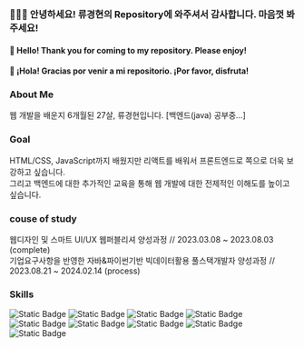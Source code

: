 ### 🙋🏻‍♂️ 안녕하세요! 류경현의 Repository에 와주셔서 감사합니다. 마음껏 봐주세요!
#### 🤠 Hello! Thank you for coming to my repository. Please enjoy!
#### 🤩 ¡Hola! Gracias por venir a mi repositorio. ¡Por favor, disfruta!

### About Me
  웹 개발을 배운지 6개월된 27살, 류경현입니다.
  [백엔드(java) 공부중...]
  
### Goal
  HTML/CSS, JavaScript까지 배웠지만 리액트를 배워서 프론트엔드로 쪽으로 더욱 보강하고 싶습니다.<br>
  그리고 백엔드에 대한 추가적인 교육을 통해 웹 개발에 대한 전제적인 이해도를 높이고 싶습니다.

### couse of study
  웹디자인 및 스마트 UI/UX 웹퍼블리셔 양성과정 // 2023.03.08 ~ 2023.08.03 (complete) <br>
  기업요구사항을 반영한 자바&파이썬기반 빅데이터활용 풀스택개발자 양성과정 // 2023.08.21 ~ 2024.02.14 (process)
  
### Skills
![Static Badge](https://img.shields.io/badge/HTML5-red)
![Static Badge](https://img.shields.io/badge/CSS3-purple)
![Static Badge](https://img.shields.io/badge/JavaScript-gold)
![Static Badge](https://img.shields.io/badge/FIGMA-pink)
![Static Badge](https://img.shields.io/badge/SCSS-orange)
![Static Badge](https://img.shields.io/badge/ajax-yellow)
![Static Badge](https://img.shields.io/badge/JAVA-blue)
![Static Badge](https://img.shields.io/badge/eclipse-navy)
![Static Badge](https://img.shields.io/badge/Spring-green)



<!--
**RyuKyoungHyun/RyuKyoungHyun** is a ✨ _special_ ✨ repository because its `README.md` (this file) appears on your GitHub profile.

Here are some ideas to get you started:

- 🔭 I’m currently working on ...
- 🌱 I’m currently learning ...
- 👯 I’m looking to collaborate on ...
- 🤔 I’m looking for help with ...
- 💬 Ask me about ...
- 📫 How to reach me: ...
- 😄 Pronouns: ...
- ⚡ Fun fact: ...
-->
